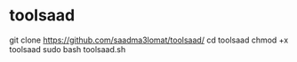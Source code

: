 # toolsaad


git clone https://github.com/saadma3lomat/toolsaad/
cd toolsaad
chmod +x toolsaad
sudo bash toolsaad.sh
